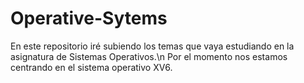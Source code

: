 # Operative-Sytems

En este repositorio iré subiendo los temas que vaya estudiando en la asignatura de Sistemas Operativos.\n
Por el momento nos estamos centrando en el sistema operativo XV6.
